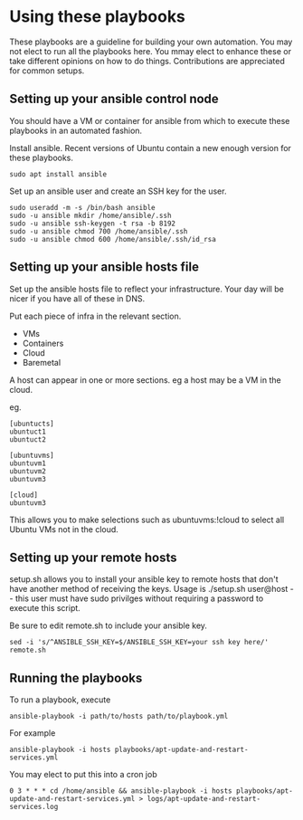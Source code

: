 # Using these playbooks

These playbooks are a guideline for building your own automation. You may not elect to run all the playbooks here. You mmay elect to enhance these or take different opinions on how to do things. Contributions are appreciated for common setups.

## Setting up your ansible control node

You should have a VM or container for ansible from which to execute these playbooks in an automated fashion.

Install ansible. Recent versions of Ubuntu contain a new enough version for these playbooks.

    sudo apt install ansible

Set up an ansible user and create an SSH key for the user.

    sudo useradd -m -s /bin/bash ansible
    sudo -u ansible mkdir /home/ansible/.ssh
    sudo -u ansible ssh-keygen -t rsa -b 8192
    sudo -u ansible chmod 700 /home/ansible/.ssh
    sudo -u ansible chmod 600 /home/ansible/.ssh/id_rsa

## Setting up your ansible hosts file

Set up the ansible hosts file to reflect your infrastructure. Your day will be nicer if you have all of these in DNS.

Put each piece of infra in the relevant section. 

* VMs
* Containers
* Cloud
* Baremetal

A host can appear in one or more sections. eg a host may be a VM in the cloud.

eg.

    [ubuntucts]
    ubuntuct1
    ubuntuct2
    
    [ubuntuvms]
    ubuntuvm1
    ubuntuvm2
    ubuntuvm3
    
    [cloud]
    ubuntuvm3

This allows you to make selections such as ubuntuvms:!cloud to select all Ubuntu VMs not in the cloud.

## Setting up your remote hosts

setup.sh allows you to install your ansible key to remote hosts that don't have another method of receiving the keys. Usage is ./setup.sh user@host -- this user must have sudo privilges without requiring a password to execute this script.

Be sure to edit remote.sh to include your ansible key.

    sed -i 's/^ANSIBLE_SSH_KEY=$/ANSIBLE_SSH_KEY=your ssh key here/' remote.sh

## Running the playbooks

To run a playbook, execute

    ansible-playbook -i path/to/hosts path/to/playbook.yml

For example

    ansible-playbook -i hosts playbooks/apt-update-and-restart-services.yml

You may elect to put this into a cron job

    0 3 * * * cd /home/ansible && ansible-playbook -i hosts playbooks/apt-update-and-restart-services.yml > logs/apt-update-and-restart-services.log
